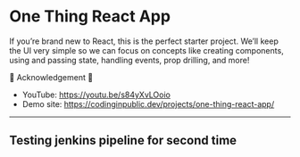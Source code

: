 # One Thing React App
If you’re brand new to React, this is the perfect starter project. We’ll keep the UI very simple so we can focus on concepts like creating components, using and passing state, handling events, prop drilling, and more! 

🔗  Acknowledgement 🔗
- YouTube: https://youtu.be/s84yXvLOoio
- Demo site: https://codinginpublic.dev/projects/one-thing-react-app/

---------------------------------------

## Testing jenkins pipeline for second time